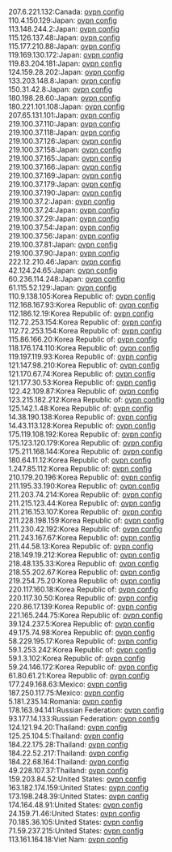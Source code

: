 207.6.221.132:Canada: [ovpn config](vpn/207_6_221_132.ovpn)  
110.4.150.129:Japan: [ovpn config](vpn/110_4_150_129.ovpn)  
113.148.244.2:Japan: [ovpn config](vpn/113_148_244_2.ovpn)  
115.126.137.48:Japan: [ovpn config](vpn/115_126_137_48.ovpn)  
115.177.210.88:Japan: [ovpn config](vpn/115_177_210_88.ovpn)  
119.169.130.172:Japan: [ovpn config](vpn/119_169_130_172.ovpn)  
119.83.204.181:Japan: [ovpn config](vpn/119_83_204_181.ovpn)  
124.159.28.202:Japan: [ovpn config](vpn/124_159_28_202.ovpn)  
133.203.148.8:Japan: [ovpn config](vpn/133_203_148_8.ovpn)  
150.31.42.8:Japan: [ovpn config](vpn/150_31_42_8.ovpn)  
180.198.28.60:Japan: [ovpn config](vpn/180_198_28_60.ovpn)  
180.221.101.108:Japan: [ovpn config](vpn/180_221_101_108.ovpn)  
207.65.131.101:Japan: [ovpn config](vpn/207_65_131_101.ovpn)  
219.100.37.110:Japan: [ovpn config](vpn/219_100_37_110.ovpn)  
219.100.37.118:Japan: [ovpn config](vpn/219_100_37_118.ovpn)  
219.100.37.126:Japan: [ovpn config](vpn/219_100_37_126.ovpn)  
219.100.37.158:Japan: [ovpn config](vpn/219_100_37_158.ovpn)  
219.100.37.165:Japan: [ovpn config](vpn/219_100_37_165.ovpn)  
219.100.37.166:Japan: [ovpn config](vpn/219_100_37_166.ovpn)  
219.100.37.169:Japan: [ovpn config](vpn/219_100_37_169.ovpn)  
219.100.37.179:Japan: [ovpn config](vpn/219_100_37_179.ovpn)  
219.100.37.190:Japan: [ovpn config](vpn/219_100_37_190.ovpn)  
219.100.37.2:Japan: [ovpn config](vpn/219_100_37_2.ovpn)  
219.100.37.24:Japan: [ovpn config](vpn/219_100_37_24.ovpn)  
219.100.37.29:Japan: [ovpn config](vpn/219_100_37_29.ovpn)  
219.100.37.54:Japan: [ovpn config](vpn/219_100_37_54.ovpn)  
219.100.37.56:Japan: [ovpn config](vpn/219_100_37_56.ovpn)  
219.100.37.81:Japan: [ovpn config](vpn/219_100_37_81.ovpn)  
219.100.37.90:Japan: [ovpn config](vpn/219_100_37_90.ovpn)  
222.12.210.46:Japan: [ovpn config](vpn/222_12_210_46.ovpn)  
42.124.24.65:Japan: [ovpn config](vpn/42_124_24_65.ovpn)  
60.236.114.248:Japan: [ovpn config](vpn/60_236_114_248.ovpn)  
61.115.52.129:Japan: [ovpn config](vpn/61_115_52_129.ovpn)  
110.9.138.105:Korea Republic of: [ovpn config](vpn/110_9_138_105.ovpn)  
112.168.167.93:Korea Republic of: [ovpn config](vpn/112_168_167_93.ovpn)  
112.186.12.19:Korea Republic of: [ovpn config](vpn/112_186_12_19.ovpn)  
112.72.253.154:Korea Republic of: [ovpn config](vpn/112_72_253_154.ovpn)  
112.72.253.154:Korea Republic of: [ovpn config](vpn/112_72_253_154.ovpn)  
115.86.166.20:Korea Republic of: [ovpn config](vpn/115_86_166_20.ovpn)  
118.176.174.110:Korea Republic of: [ovpn config](vpn/118_176_174_110.ovpn)  
119.197.119.93:Korea Republic of: [ovpn config](vpn/119_197_119_93.ovpn)  
121.147.98.210:Korea Republic of: [ovpn config](vpn/121_147_98_210.ovpn)  
121.170.67.74:Korea Republic of: [ovpn config](vpn/121_170_67_74.ovpn)  
121.177.30.53:Korea Republic of: [ovpn config](vpn/121_177_30_53.ovpn)  
122.42.109.87:Korea Republic of: [ovpn config](vpn/122_42_109_87.ovpn)  
123.215.182.212:Korea Republic of: [ovpn config](vpn/123_215_182_212.ovpn)  
125.142.1.48:Korea Republic of: [ovpn config](vpn/125_142_1_48.ovpn)  
14.38.190.138:Korea Republic of: [ovpn config](vpn/14_38_190_138.ovpn)  
14.43.113.128:Korea Republic of: [ovpn config](vpn/14_43_113_128.ovpn)  
175.119.108.192:Korea Republic of: [ovpn config](vpn/175_119_108_192.ovpn)  
175.123.120.179:Korea Republic of: [ovpn config](vpn/175_123_120_179.ovpn)  
175.211.168.144:Korea Republic of: [ovpn config](vpn/175_211_168_144.ovpn)  
180.64.11.12:Korea Republic of: [ovpn config](vpn/180_64_11_12.ovpn)  
1.247.85.112:Korea Republic of: [ovpn config](vpn/1_247_85_112.ovpn)  
210.179.20.196:Korea Republic of: [ovpn config](vpn/210_179_20_196.ovpn)  
211.195.33.190:Korea Republic of: [ovpn config](vpn/211_195_33_190.ovpn)  
211.203.74.214:Korea Republic of: [ovpn config](vpn/211_203_74_214.ovpn)  
211.215.123.44:Korea Republic of: [ovpn config](vpn/211_215_123_44.ovpn)  
211.216.153.107:Korea Republic of: [ovpn config](vpn/211_216_153_107.ovpn)  
211.228.198.159:Korea Republic of: [ovpn config](vpn/211_228_198_159.ovpn)  
211.230.42.192:Korea Republic of: [ovpn config](vpn/211_230_42_192.ovpn)  
211.243.167.67:Korea Republic of: [ovpn config](vpn/211_243_167_67.ovpn)  
211.44.58.13:Korea Republic of: [ovpn config](vpn/211_44_58_13.ovpn)  
218.149.19.212:Korea Republic of: [ovpn config](vpn/218_149_19_212.ovpn)  
218.48.135.33:Korea Republic of: [ovpn config](vpn/218_48_135_33.ovpn)  
218.55.202.67:Korea Republic of: [ovpn config](vpn/218_55_202_67.ovpn)  
219.254.75.20:Korea Republic of: [ovpn config](vpn/219_254_75_20.ovpn)  
220.117.160.18:Korea Republic of: [ovpn config](vpn/220_117_160_18.ovpn)  
220.117.30.50:Korea Republic of: [ovpn config](vpn/220_117_30_50.ovpn)  
220.86.17.139:Korea Republic of: [ovpn config](vpn/220_86_17_139.ovpn)  
221.165.244.75:Korea Republic of: [ovpn config](vpn/221_165_244_75.ovpn)  
39.124.237.5:Korea Republic of: [ovpn config](vpn/39_124_237_5.ovpn)  
49.175.74.98:Korea Republic of: [ovpn config](vpn/49_175_74_98.ovpn)  
58.229.195.17:Korea Republic of: [ovpn config](vpn/58_229_195_17.ovpn)  
59.1.253.242:Korea Republic of: [ovpn config](vpn/59_1_253_242.ovpn)  
59.1.3.102:Korea Republic of: [ovpn config](vpn/59_1_3_102.ovpn)  
59.24.146.172:Korea Republic of: [ovpn config](vpn/59_24_146_172.ovpn)  
61.80.61.21:Korea Republic of: [ovpn config](vpn/61_80_61_21.ovpn)  
177.249.168.63:Mexico: [ovpn config](vpn/177_249_168_63.ovpn)  
187.250.117.75:Mexico: [ovpn config](vpn/187_250_117_75.ovpn)  
5.181.235.14:Romania: [ovpn config](vpn/5_181_235_14.ovpn)  
178.163.94.141:Russian Federation: [ovpn config](vpn/178_163_94_141.ovpn)  
93.177.14.133:Russian Federation: [ovpn config](vpn/93_177_14_133.ovpn)  
124.121.94.20:Thailand: [ovpn config](vpn/124_121_94_20.ovpn)  
125.25.104.5:Thailand: [ovpn config](vpn/125_25_104_5.ovpn)  
184.22.175.28:Thailand: [ovpn config](vpn/184_22_175_28.ovpn)  
184.22.52.217:Thailand: [ovpn config](vpn/184_22_52_217.ovpn)  
184.22.68.164:Thailand: [ovpn config](vpn/184_22_68_164.ovpn)  
49.228.107.37:Thailand: [ovpn config](vpn/49_228_107_37.ovpn)  
159.203.84.52:United States: [ovpn config](vpn/159_203_84_52.ovpn)  
163.182.174.159:United States: [ovpn config](vpn/163_182_174_159.ovpn)  
173.198.248.39:United States: [ovpn config](vpn/173_198_248_39.ovpn)  
174.164.48.91:United States: [ovpn config](vpn/174_164_48_91.ovpn)  
24.159.71.46:United States: [ovpn config](vpn/24_159_71_46.ovpn)  
70.185.36.105:United States: [ovpn config](vpn/70_185_36_105.ovpn)  
71.59.237.215:United States: [ovpn config](vpn/71_59_237_215.ovpn)  
113.161.164.18:Viet Nam: [ovpn config](vpn/113_161_164_18.ovpn)  
